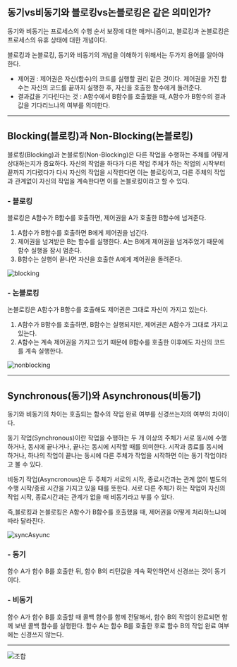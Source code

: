 ## 동기vs비동기와 블로킹vs논블로킹은 같은 의미인가?
동기와 비동기는 프로세스의 수행 순서 보장에 대한 매커니즘이고, 블로킹과 논블로킹은 프로세스의 유휴 상태에 대한 개념이다.


블로킹과 논블로킹, 동기와 비동기의 개념을 이해하기 위해서는 두가지 용어를 알아야 한다.
- 제어권 : 제어권은 자신(함수)의 코드를 실행할 권리 같은 것이다. 
          제어권을 가진 함수는 자신의 코드를 끝까지 실행한 후, 자신을 호출한 함수에게 돌려준다.
- 결과값을 기다린다는 것 : A함수에서 B함수를 호출했을 때, A함수가 B함수의 결과값을 기다리느냐의 여부를 의미한다.



---------------------------------------------------------------------------------



## Blocking(블로킹)과 Non-Blocking(논블로킹)


블로킹(Blocking)과 논블로킹(Non-Blocking)은 다른 작업을 수행하는 주체를 어떻게 상대하는지가 중요하다. 
자신의 작업을 하다가 다른 작업 주체가 하는 작업의 시작부터 끝까지 기다렸다가 다시 자신의 작업을 시작한다면 
이는 블로킹이고, 다른 주체의 작업과 관계없이 자신의 작업을 계속한다면 이를 논블로킹이라고 할 수 있다.



### - 블로킹
블로킹은 A함수가 B함수를 호출하면, 제어권을 A가 호출한 B함수에 넘겨준다.
1. A함수가 B함수를 호출하면 B에게 제어권을 넘긴다.
2. 제어권을 넘겨받은 B는 함수를 실행한다. A는 B에게 제어권을 넘겨주었기 때문에 함수 실행을 잠시 멈춘다.
3. B함수는 실행이 끝나면 자신을 호출한 A에게 제어권을 돌려준다.



![blocking](https://user-images.githubusercontent.com/76759835/172174233-6f735471-d105-4d4d-9f59-67b278d93aef.JPG)




### - 논블로킹
논블로킹은 A함수가 B함수를 호출해도 제어권은 그대로 자신이 가지고 있는다.
1. A함수가 B함수를 호출하면, B함수는 실행되지만, 제어권은 A함수가 그대로 가지고 있는다.
2. A함수는 계속 제어권을 가지고 있기 때문에 B함수를 호출한 이후에도 자신의 코드를 계속 실행한다.



![nonblocking](https://user-images.githubusercontent.com/76759835/172174247-d3a1024d-b2b3-4b4c-ab7d-309258526fa3.JPG)


-------------------------------------------------------------------------------------------------------


## Synchronous(동기)와 Asynchronous(비동기)
동기와 비동기의 차이는 호출되는 함수의 작업 완료 여부를 신경쓰는지의 여부의 차이이다.


동기 작업(Synchronous)이란 작업을 수행하는 두 개 이상의 주체가 서로 동시에 수행하거나, 동시에 끝나거나, 
끝나는 동시에 시작할 때를 의미한다. 시작과 종료를 동시에 하거나, 하나의 작업이 끝나는 동시에 다른 주체가
작업을 시작하면 이는 동기 작업이라고 볼 수 있다.


비동기 작업(Asyncronous)은 두 주체가 서로의 시작, 종료시간과는 관계 없이 별도의 수행 시작/종료 시간을 가지고 
있을 때를 뜻한다. 서로 다른 주체가 하는 작업이 자신의 작업 시작, 종료시간과는 관계가 없을 때 비동기라고 부를 수 있다.


즉,블로킹과 논블로킹은 A함수가 B함수를 호출했을 때, 제어권을 어떻게 처리하느냐에 따라 달라진다.



![syncAsyunc](https://user-images.githubusercontent.com/76759835/172174486-1ae708f3-1017-44bb-b99c-63fa38cee482.JPG)




### - 동기
함수 A가 함수 B를 호출한 뒤, 함수 B의 리턴값을 계속 확인하면서 신경쓰는 것이 동기이다.


### - 비동기
함수 A가 함수 B를 호출할 때 콜백 함수를 함께 전달해서, 함수 B의 작업이 완료되면 함께 보낸 콜백 함수를 실행한다. 
함수 A는 함수 B를 호출한 후로 함수 B의 작업 완료 여부에는 신경쓰지 않는다.



-----------------------------------------------------------------------------------------------------



![조합](https://user-images.githubusercontent.com/76759835/172174536-bd8ffbc6-f424-49d2-9e98-ffea7ee43f46.JPG)
